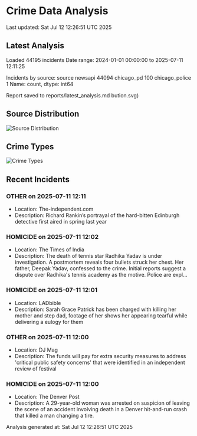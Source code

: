 # Crime Data Analysis
Last updated: Sat Jul 12 12:26:51 UTC 2025

## Latest Analysis

Loaded 44195 incidents
Date range: 2024-01-01 00:00:00 to 2025-07-11 12:11:25

Incidents by source:
source
newsapi           44094
chicago_pd          100
chicago_police        1
Name: count, dtype: int64

Report saved to reports/latest_analysis.md
bution.svg)

## Source Distribution
![Source Distribution](images/source_distribution.svg)

## Crime Types
![Crime Types](images/crime_types.svg)

## Recent Incidents

### OTHER on 2025-07-11 12:11
- Location: The-independent.com
- Description: Richard Rankin’s portrayal of the hard-bitten Edinburgh detective first aired in spring last year


### HOMICIDE on 2025-07-11 12:02
- Location: The Times of India
- Description: The death of tennis star Radhika Yadav is under investigation. A postmortem reveals four bullets struck her chest. Her father, Deepak Yadav, confessed to the crime. Initial reports suggest a dispute over Radhika's tennis academy as the motive. Police are expl…


### HOMICIDE on 2025-07-11 12:01
- Location: LADbible
- Description: Sarah Grace Patrick has been charged with killing her mother and step dad, footage of her shows her appearing tearful while delivering a eulogy for them


### OTHER on 2025-07-11 12:00
- Location: DJ Mag
- Description: The funds will pay for extra security measures to address 'critical public safety concerns' that were identified in an independent review of festival


### HOMICIDE on 2025-07-11 12:00
- Location: The Denver Post
- Description: A 29-year-old woman was arrested on suspicion of leaving the scene of an accident involving death in a Denver hit-and-run crash that killed a man changing a tire.

Analysis generated at: Sat Jul 12 12:26:51 UTC 2025
